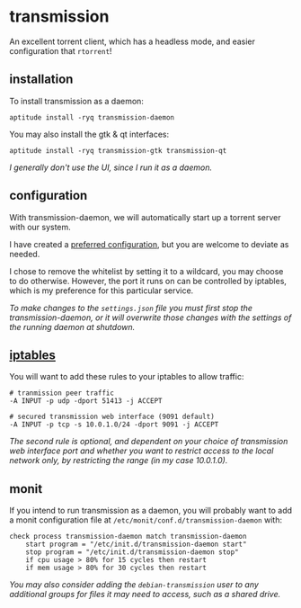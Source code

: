 
# transmission

An excellent torrent client, which has a headless mode, and easier configuration that `rtorrent`!


## installation

To install transmission as a daemon:

    aptitude install -ryq transmission-daemon

You may also install the gtk & qt interfaces:

    aptitude install -ryq transmission-gtk transmission-qt

_I generally don't use the UI, since I run it as a daemon._


## configuration

With transmission-daemon, we will automatically start up a torrent server with our system.

I have created a [preferred configuration](../data/etc/transmission-daemon/settings.json), but you are welcome to deviate as needed.

I chose to remove the whitelist by setting it to a wildcard, you may choose to do otherwise.  However, the port it runs on can be controlled by iptables, which is my preference for this particular service.

_To make changes to the `settings.json` file you must first stop the transmission-daemon, or it will overwrite those changes with the settings of the running daemon at shutdown._


## [iptables](../data/etc/iptables/iptables.rules)

You will want to add these rules to your iptables to allow traffic:

    # tranmission peer traffic
    -A INPUT -p udp -dport 51413 -j ACCEPT

    # secured transmission web interface (9091 default)
    -A INPUT -p tcp -s 10.0.1.0/24 -dport 9091 -j ACCEPT

_The second rule is optional, and dependent on your choice of transmission web interface port and whether you want to restrict access to the local network only, by restricting the range (in my case 10.0.1.0)._


## monit

If you intend to run transmission as a daemon, you will probably want to add a monit configuration file at `/etc/monit/conf.d/transmission-daemon` with:

    check process transmission-daemon match transmission-daemon
        start program = "/etc/init.d/transmission-daemon start"
        stop program = "/etc/init.d/transmission-daemon stop"
        if cpu usage > 80% for 15 cycles then restart
        if mem usage > 80% for 30 cycles then restart

_You may also consider adding the `debian-transmission` user to any additional groups for files it may need to access, such as a shared drive._
